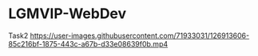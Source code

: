 # LGMVIP-WebDev

Task2 
https://user-images.githubusercontent.com/71933031/126913606-85c216bf-1875-443c-a67b-d33e08639f0b.mp4
